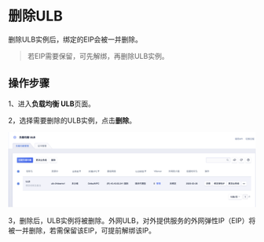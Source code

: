 

# 删除ULB

删除ULB实例后，绑定的EIP会被一并删除。
> 若EIP需要保留，可先解绑，再删除ULB实例。


## 操作步骤

1、进入**负载均衡 ULB**页面。

2，选择需要删除的ULB实例，点击**删除**。

![](/images/deleteulb01.png)

3，删除后，ULB实例将被删除。外网ULB，对外提供服务的外网弹性IP（EIP）将被一并删除，若需保留该EIP，可提前解绑该IP。

